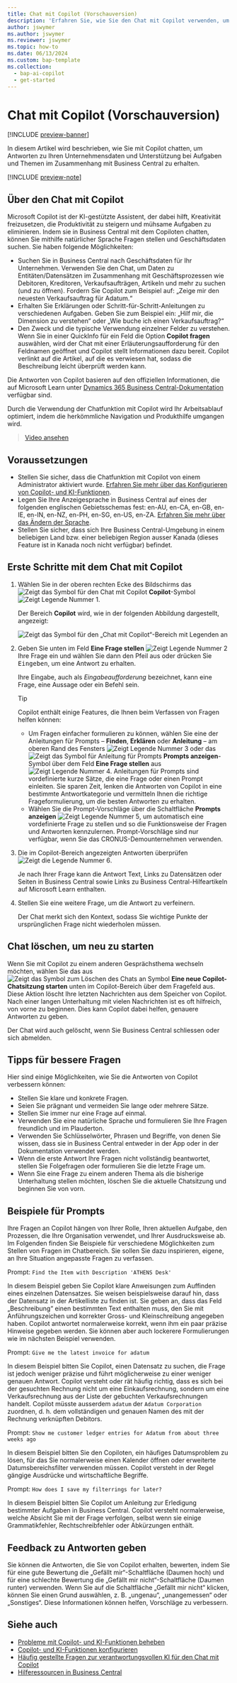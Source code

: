 ```yaml
---
title: Chat mit Copilot (Vorschauversion)
description: 'Erfahren Sie, wie Sie den Chat mit Copilot verwenden, um in Business Central Daten zu finden und Hilfe zu erhalten.'
author: jswymer
ms.author: jswymer
ms.reviewer: jswymer
ms.topic: how-to
ms.date: 06/13/2024
ms.custom: bap-template
ms.collection:
  - bap-ai-copilot
  - get-started
---
```


# Chat mit Copilot (Vorschauversion)

[!INCLUDE [preview-banner](~/../shared-content/shared/preview-includes/preview-banner.md)]

In diesem Artikel wird beschrieben, wie Sie mit Copilot chatten, um Antworten zu Ihren Unternehmensdaten und Unterstützung bei Aufgaben und Themen im Zusammenhang mit Business Central zu erhalten.

[!INCLUDE [preview-note](~/../shared-content/shared/preview-includes/production-ready-preview-dynamics365.md)]

## Über den Chat mit Copilot

Microsoft Copilot ist der KI-gestützte Assistent, der dabei hilft, Kreativität freizusetzen, die Produktivität zu steigern und mühsame Aufgaben zu eliminieren. Indem sie in Business Central mit dem Copiloten chatten, können Sie mithilfe natürlicher Sprache Fragen stellen und Geschäftsdaten suchen. Sie haben folgende Möglichkeiten:

- Suchen Sie in Business Central nach Geschäftsdaten für Ihr Unternehmen. Verwenden Sie den Chat, um Daten zu Entitäten/Datensätzen im Zusammenhang mit Geschäftsprozessen wie Debitoren, Kreditoren, Verkaufsaufträgen, Artikeln und mehr zu suchen (und zu öffnen). Fordern Sie Copilot zum Beispiel auf: „Zeige mir den neuesten Verkaufsauftrag für Adatum.“
- Erhalten Sie Erklärungen oder Schritt-für-Schritt-Anleitungen zu verschiedenen Aufgaben. Geben Sie zum Beispiel ein: „Hilf mir, die Dimension zu verstehen“ oder „Wie buche ich einen Verkaufsauftrag?“
- Den Zweck und die typische Verwendung einzelner Felder zu verstehen. Wenn Sie in einer QuickInfo für ein Feld die Option **Copilot fragen** auswählen, wird der Chat mit einer Erläuterungsaufforderung für den Feldnamen geöffnet und Copilot stellt Informationen dazu bereit. Copilot verlinkt auf die Artikel, auf die es verwiesen hat, sodass die Beschreibung leicht überprüft werden kann.

Die Antworten von Copilot basieren auf den offiziellen Informationen, die auf Microsoft Learn unter [Dynamics 365 Business Central-Dokumentation](/dynamics365/business-central/) verfügbar sind.
  
Durch die Verwendung der Chatfunktion mit Copilot wird Ihr Arbeitsablauf optimiert, indem die herkömmliche Navigation und Produkthilfe umgangen wird.
  
> [Video ansehen](https://go.microsoft.com/fwlink/?linkid=2250609)

## Voraussetzungen

- Stellen Sie sicher, dass die Chatfunktion mit Copilot von einem Administrator aktiviert wurde. [Erfahren Sie mehr über das Konfigurieren von Copilot- und KI-Funktionen](enable-ai.md).
- Legen Sie Ihre Anzeigesprache in Business Central auf eines der folgenden englischen Gebietsschemas fest: en-AU, en-CA, en-GB, en-IE, en-IN, en-NZ, en-PH, en-SG, en-US, en-ZA. [Erfahren Sie mehr über das Ändern der Sprache](ui-change-basic-settings.md#language).
- Stellen Sie sicher, dass sich Ihre Business Central-Umgebung in einem beliebigen Land bzw. einer beliebigen Region ausser Kanada (dieses Feature ist in Kanada noch nicht verfügbar) befindet.

## Erste Schritte mit dem Chat mit Copilot

1. Wählen Sie in der oberen rechten Ecke des Bildschirms das ![Zeigt das Symbol für den Chat mit Copilot](media/chat-copilot-icon.png) **Copilot**-Symbol ![Zeigt Legende Nummer 1](media/callout-number-1.svg).

   Der Bereich  **Copilot** wird, wie in der folgenden Abbildung dargestellt, angezeigt:
   
    ![Zeigt das Symbol für den „Chat mit Copilot“-Bereich mit Legenden an](media/chat-with-copilot-pane.svg)

1. Geben Sie unten im Feld **Eine Frage stellen** ![Zeigt Legende Nummer 2](media/callout-number-2.svg) Ihre Frage ein und wählen Sie dann den Pfeil aus oder drücken Sie <kbd>Eingeben</kbd>, um eine Antwort zu erhalten.

   Ihre Eingabe, auch als *Eingabeaufforderung* bezeichnet, kann eine Frage, eine Aussage oder ein Befehl sein.

   > [!TIP]
   > Copilot enthält einige Features, die Ihnen beim Verfassen von Fragen helfen können:
   > - Um Fragen einfacher formulieren zu können, wählen Sie eine der Anleitungen für Prompts – **Finden**, **Erklären** oder **Anleitung** – am oberen Rand des Fensters ![Zeigt Legende Nummer 3](media/callout-number-3.svg) oder das ![Zeigt das Symbol für Anleitung für Prompts](media/prompt-guide-icon.png) **Prompts anzeigen**-Symbol über dem Feld **Eine Frage stellen** aus ![Zeigt Legende Nummer 4](media/callout-number-4.svg). Anleitungen für Prompts sind vordefinierte kurze Sätze, die eine Frage oder einen Prompt einleiten. Sie sparen Zeit, lenken die Antworten von Copilot in eine bestimmte Antwortkategorie und vermitteln Ihnen die richtige Frageformulierung, um die besten Antworten zu erhalten.
   > - Wählen Sie die Prompt-Vorschläge über die Schaltfläche **Prompts anzeigen** ![Zeigt Legende Nummer 5](media/callout-number-5.svg), um automatisch eine vordefinierte Frage zu stellen und so die Funktionsweise der Fragen und Antworten kennzulernen. Prompt-Vorschläge sind nur verfügbar, wenn Sie das CRONUS-Demounternehmen verwenden.

1. Die im Copilot-Bereich angezeigten Antworten überprüfen ![Zeigt die Legende Nummer 6](media/callout-number-6.svg).

   Je nach Ihrer Frage kann die Antwort Text, Links zu Datensätzen oder Seiten in Business Central sowie Links zu Business Central-Hilfeartikeln auf Microsoft Learn enthalten.

1. Stellen Sie eine weitere Frage, um die Antwort zu verfeinern.

   Der Chat merkt sich den Kontext, sodass Sie wichtige Punkte der ursprünglichen Frage nicht wiederholen müssen.

## Chat löschen, um neu zu starten

Wenn Sie mit Copilot zu einem anderen Gesprächsthema wechseln möchten, wählen Sie das aus ![Zeigt das Symbol zum Löschen des Chats an](media/clear-chat-icon.png) Symbol **Eine neue Copilot-Chatsitzung starten** unten im Copilot-Bereich über dem Fragefeld aus. Diese Aktion löscht Ihre letzten Nachrichten aus dem Speicher von Copilot. Nach einer langen Unterhaltung mit vielen Nachrichten ist es oft hilfreich, von vorne zu beginnen. Dies kann Copilot dabei helfen, genauere Antworten zu geben.

Der Chat wird auch gelöscht, wenn Sie Business Central schliessen oder sich abmelden.

## Tipps für bessere Fragen

Hier sind einige Möglichkeiten, wie Sie die Antworten von Copilot verbessern können:

- Stellen Sie klare und konkrete Fragen.
- Seien Sie prägnant und vermeiden Sie lange oder mehrere Sätze.
- Stellen Sie immer nur eine Frage auf einmal. <!--Avoid asking about multiple questions in one message.-->
- Verwenden Sie eine natürliche Sprache und formulieren Sie Ihre Fragen freundlich und im Plauderton.
- Verwenden Sie Schlüsselwörter, Phrasen und Begriffe, von denen Sie wissen, dass sie in Business Central entweder in der App oder in der Dokumentation verwendet werden.
- Wenn die erste Antwort Ihre Fragen nicht vollständig beantwortet, stellen Sie Folgefragen oder formulieren Sie die letzte Frage um.
- Wenn Sie eine Frage zu einem anderen Thema als die bisherige Unterhaltung stellen möchten, löschen Sie die aktuelle Chatsitzung und beginnen Sie von vorn.

## Beispiele für Prompts

Ihre Fragen an Copilot hängen von Ihrer Rolle, Ihren aktuellen Aufgabe, den Prozessen, die Ihre Organisation verwendet, und Ihrer Ausdrucksweise ab. Im Folgenden finden Sie Beispiele für verschiedene Möglichkeiten zum Stellen von Fragen im Chatbereich. Sie sollen Sie dazu inspirieren, eigene, an Ihre Situation angepasste Fragen zu verfassen.

Prompt: `Find the Item with Description 'ATHENS Desk'`

In diesem Beispiel geben Sie Copilot klare Anweisungen zum Auffinden eines einzelnen Datensatzes. Sie weisen beispielsweise darauf hin, dass der Datensatz in der Artikelliste zu finden ist. Sie geben an, dass das Feld „Beschreibung“ einen bestimmten Text enthalten muss, den Sie mit Anführungszeichen und korrekter Gross- und Kleinschreibung angegeben haben. Copilot antwortet normalerweise korrekt, wenn ihm ein paar präzise Hinweise gegeben werden. Sie können aber auch lockerere Formulierungen wie im nächsten Beispiel verwenden.

Prompt: `Give me the latest invoice for adatum`

In diesem Beispiel bitten Sie Copilot, einen Datensatz zu suchen, die Frage ist jedoch weniger präzise und führt möglicherweise zu einer weniger genauen Antwort. Copilot versteht oder rät häufig richtig, dass es sich bei der gesuchten Rechnung nicht um eine Einkaufsrechnung, sondern um eine Verkaufsrechnung aus der Liste der gebuchten Verkaufsrechnungen handelt. Copilot müsste ausserdem `adatum` der `Adatum Corporation` zuordnen, d. h. dem vollständigen und genauen Namen des mit der Rechnung verknüpften Debitors.

Prompt: `Show me customer ledger entries for Adatum from about three weeks ago`

In diesem Beispiel bitten Sie den Copiloten, ein häufiges Datumsproblem zu lösen, für das Sie normalerweise einen Kalender öffnen oder erweiterte Datumsbereichsfilter verwenden müssen. Copilot versteht in der Regel gängige Ausdrücke und wirtschaftliche Begriffe.

Prompt: `How does I save my filterrings for later?`

In diesem Beispiel bitten Sie Copilot um Anleitung zur Erledigung bestimmter Aufgaben in Business Central. Copilot versteht normalerweise, welche Absicht Sie mit der Frage verfolgen, selbst wenn sie einige Grammatikfehler, Rechtschreibfehler oder Abkürzungen enthält.

## Feedback zu Antworten geben

Sie können die Antworten, die Sie von Copilot erhalten, bewerten, indem Sie für eine gute Bewertung die „Gefällt mir“-Schaltfläche (Daumen hoch) und für eine schlechte Bewertung die „Gefällt mir nicht“-Schaltfläche (Daumen runter) verwenden. Wenn Sie auf die Schaltfläche „Gefällt mir nicht“ klicken, können Sie einen Grund auswählen, z. B. „ungenau“, „unangemessen“ oder „Sonstiges“. Diese Informationen können helfen, Vorschläge zu verbessern.

<!--
1. If you want help getting you're question started, select the prompts either from the **Find**, **Explain**, or **Guide** buttons at the top of the Coplit pane or use the **View Prompts** menu above **Ask a question** box at the bottom.

   Prompts are predefined short phrases that start a question. Apart from saving you time, they're designed to target responses to specific categories. They also help you undestand how you can phrase questions to get the responses.-->
   
## Siehe auch 

- [Probleme mit Copilot- und KI-Funktionen beheben](ai-copilot-troubleshooting.md)  
- [Copilot- und KI-Funktionen konfigurieren](enable-ai.md)  
- [Häufig gestellte Fragen zur verantwortungsvollen KI für den Chat mit Copilot](faqs-chat-with-copilot.md)  
- [Hilferessourcen in Business Central](product-help-and-support.md)  
